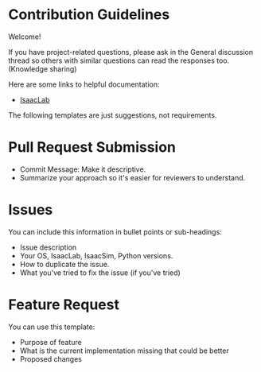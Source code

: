 # Contribution Guidelines

Welcome! 

If you have project-related questions, please ask in the General discussion thread so others with similar questions can read the responses too. (Knowledge sharing)

Here are some links to helpful documentation:
- [IsaacLab](https://isaac-sim.github.io/IsaacLab/main/index.html)

The following templates are just suggestions, not requirements. 

# Pull Request Submission

- Commit Message: Make it descriptive.
- Summarize your approach so it's easier for reviewers to understand.

# Issues

You can include this information in bullet points or sub-headings:

- Issue description
- Your OS, IsaacLab, IsaacSim, Python versions.
- How to duplicate the issue. 
- What you've tried to fix the issue (if you've tried)

# Feature Request 

You can use this template: 

- Purpose of feature
- What is the current implementation missing that could be better 
- Proposed changes 


